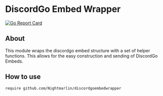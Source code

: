 # DiscordGo Embed Wrapper

[![Go Report Card](https://goreportcard.com/badge/github.com/Nightmarlin/discordgoembedwrapper)](https://goreportcard.com/report/github.com/Nightmarlin/discordgoembedwrapper)

## About

This module wraps the discordgo embed structure with a set of helper functions.
This allows for the easy construction and sending of DiscordGo Embeds.

## How to use

```
require github.com/Nightmarlin/discordgoembedwrapper
```
